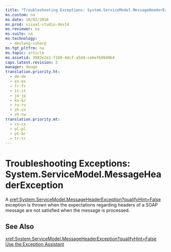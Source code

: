 ```yaml
---
title: "Troubleshooting Exceptions: System.ServiceModel.MessageHeaderException"
ms.custom: na
ms.date: 10/02/2016
ms.prod: visual-studio-dev14
ms.reviewer: na
ms.suite: na
ms.technology: 
  - devlang-csharp
ms.tgt_pltfrm: na
ms.topic: article
ms.assetid: 3982e2e1-f160-4dcf-a5d4-ce6efb9940b4
caps.latest.revision: 5
manager: douge
translation.priority.ht: 
  - de-de
  - es-es
  - fr-fr
  - it-it
  - ja-jp
  - ko-kr
  - ru-ru
  - zh-cn
  - zh-tw
translation.priority.mt: 
  - cs-cz
  - pl-pl
  - pt-br
  - tr-tr
---
```

# Troubleshooting Exceptions: System.ServiceModel.MessageHeaderException
A <xref:System.ServiceModel.MessageHeaderException?qualifyHint=False> exception is thrown when the expectations regarding headers of a SOAP message are not satisfied when the message is processed.  
  
## See Also  
 <xref:System.ServiceModel.MessageHeaderException?qualifyHint=False>   
 [Use the Exception Assistant](../Topic/How%20to:%20Use%20the%20Exception%20Assistant.md)